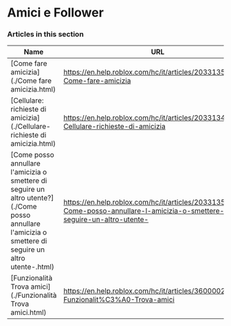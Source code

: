 # Amici e Follower  
### Articles in this section
Name|URL
-|-
[Come fare amicizia](./Come fare amicizia.html) |https://en.help.roblox.com/hc/it/articles/203313580-Come-fare-amicizia
[Cellulare: richieste di amicizia](./Cellulare- richieste di amicizia.html) |https://en.help.roblox.com/hc/it/articles/203313480-Cellulare-richieste-di-amicizia
[Come posso annullare l'amicizia o smettere di seguire un altro utente?](./Come posso annullare l'amicizia o smettere di seguire un altro utente-.html) |https://en.help.roblox.com/hc/it/articles/203313590-Come-posso-annullare-l-amicizia-o-smettere-di-seguire-un-altro-utente-
[Funzionalità Trova amici](./Funzionalità Trova amici.html) |https://en.help.roblox.com/hc/it/articles/360000217903-Funzionalit%C3%A0-Trova-amici